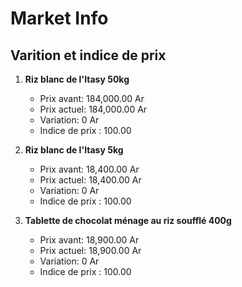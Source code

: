 # Market Info

## Varition et indice de prix

1. **Riz blanc de l'Itasy 50kg**
   - Prix avant: 184,000.00 Ar
   - Prix actuel: 184,000.00 Ar
   - Variation: 0 Ar
   - Indice de prix : 100.00

2. **Riz blanc de l'Itasy 5kg**
   - Prix avant: 18,400.00 Ar
   - Prix actuel: 18,400.00 Ar
   - Variation: 0 Ar
   - Indice de prix : 100.00

3. **Tablette de chocolat  ménage au riz soufflé 400g**
   - Prix avant: 18,900.00 Ar
   - Prix actuel: 18,900.00 Ar
   - Variation: 0 Ar
   - Indice de prix : 100.00

